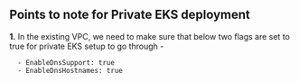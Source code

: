## Points to note for Private EKS deployment

**1.** In the existing VPC, we need to make sure that below two flags are set to true for private EKS setup to go through -

      - EnableDnsSupport: true    
      - EnableDnsHostnames: true